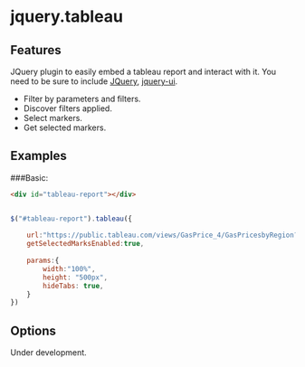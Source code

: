 # jquery.tableau


## Features

JQuery plugin to easily embed a tableau report and interact with it.
You need to be sure to include [JQuery](https://jquery.com/), [jquery-ui](https://jqueryui.com/).


* Filter by parameters and filters.
* Discover filters applied.
* Select markers.
* Get selected markers.


## Examples
###Basic:

```html
<div id="tableau-report"></div>
```

```javascript

$("#tableau-report").tableau({
	
	url:"https://public.tableau.com/views/GasPrice_4/GasPricesbyRegion?:embed=y&:display_count=yes",
	getSelectedMarksEnabled:true,
	
	params:{
		width:"100%",
		height: "500px",
		hideTabs: true,
	}
})

```




## Options

Under development.

```html


```



```javascript

```



